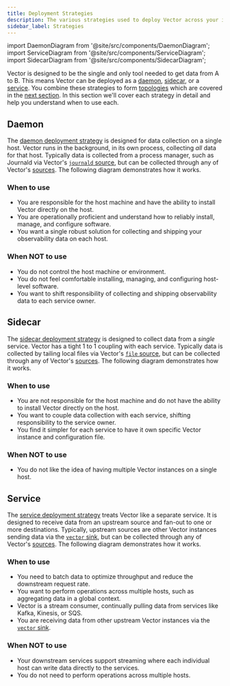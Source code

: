 ```yaml
---
title: Deployment Strategies
description: The various strategies used to deploy Vector across your infrastructure.
sidebar_label: Strategies
---
```


import DaemonDiagram from '@site/src/components/DaemonDiagram';
import ServiceDiagram from '@site/src/components/ServiceDiagram';
import SidecarDiagram from '@site/src/components/SidecarDiagram';

Vector is designed to be the single and only tool needed to get data from A to
B. This means Vector can be deployed as a [daemon](#daemon),
[sidecar](#sidecar), or a [service](#service). You combine these strategies to
form [topologies][docs.topologies] which are covered in the
[next section][docs.topologies]. In this section we'll cover each strategy in
detail and help you understand when to use each.



## Daemon


The [daemon deployment strategy][docs.strategies#daemon] is designed for data
collection on a single host. Vector runs in the background, in its own process,
collecting _all_ data for that host.
Typically data is collected from a process manager, such as Journald via
Vector's [`journald` source][docs.sources.journald], but can be collected
through any of Vector's [sources][docs.sources].
The following diagram demonstrates how it works.

<DaemonDiagram
  platformName={null}
  sourceName={null}
  sinkName={null} />

### When to use

* You are responsible for the host machine and have the ability to install
  Vector directly on the host.
* You are operationally proficient and understand how to reliably install,
  manage, and configure software.
* You want a single robust solution for collecting and shipping your
  observability data on each host.

### When NOT to use

* You do not control the host machine or environment.
* You do not feel comfortable installing, managing, and configuring host-level
  software.
* You want to shift responsibility of collecting and shipping observability data
  to each service owner.

## Sidecar


The [sidecar deployment strategy][docs.strategies#sidecar] is designed to
collect data from a _single_ service. Vector has a tight 1 to 1 coupling with
each service. Typically data is collected by tailing local files via Vector's
[`file` source][docs.sources.file], but can be collected through any of Vector's
[sources][docs.sources]. The following diagram demonstrates how it works.

<SidecarDiagram
  platformName={null}
  sourceName={null}
  sinkName={null} />

### When to use

* You are not responsible for the host machine and do not have the ability to
  install Vector directly on the host.
* You want to couple data collection with each service, shifting responsibility
  to the service owner.
* You find it simpler for each service to have it own specific Vector
  instance and configuration file.

### When NOT to use

* You do not like the idea of having multiple Vector instances on a
  single host.

## Service


The [service deployment strategy][docs.strategies#service] treats Vector like a
separate service. It is designed to receive data from an upstream source and
fan-out to one or more destinations.
Typically, upstream sources are other Vector instances sending data via the
[`vector` sink][docs.sinks.vector], but can be collected through any of Vector's
[sources][docs.sources].
The following diagram demonstrates how it works.

<ServiceDiagram
  platformName={null}
  sourceName={null}
  sinkName={null} />

### When to use

* You need to batch data to optimize throughput and reduce the downstream
  request rate.
* You want to perform operations across multiple hosts, such as aggregating
  data in a global context.
* Vector is a stream consumer, continually pulling data from services like
  Kafka, Kinesis, or SQS.
* You are receiving data from other upstream Vector instances via the
  [`vector` sink][docs.sinks.vector].

### When NOT to use

* Your downstream services support streaming where each individual host can
  write data directly to the services.
* You do not need to perform operations across multiple hosts.

[docs.sinks.vector]: /docs/reference/sinks/vector/
[docs.sources.file]: /docs/reference/sources/file/
[docs.sources.journald]: /docs/reference/sources/journald/
[docs.sources]: /docs/reference/sources/
[docs.strategies#daemon]: /docs/setup/deployment/strategies/#daemon
[docs.strategies#service]: /docs/setup/deployment/strategies/#service
[docs.strategies#sidecar]: /docs/setup/deployment/strategies/#sidecar
[docs.topologies]: /docs/setup/deployment/topologies/
